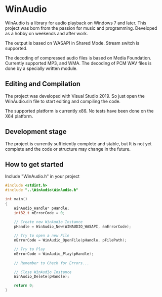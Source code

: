 # WinAudio
WinAudio is a library for audio playback on Windows 7 and later. This project was born from the passion for music and programming. Developed as a hobby on weekends and after work.

The output is based on WASAPI in Shared Mode. Stream switch is supported.

The decoding of compressed audio files is based on Media Foundation. Currently supported MP3, and WMA. The decoding of PCM WAV files is done by a specially written module.

## Editing and Compilation
The project was developed with Visual Studio 2019. So just open the WinAudio.sln file to start editing and compiling the code.

The supported platform is currently x86. No tests have been done on the X64 platform.

## Development stage
The project is currently sufficiently complete and stable, but It is not yet complete and the code or structure may change in the future.

## How to get started
Include "WinAudio.h" in your project

```c
#include <stdint.h>
#include "..\WinAudio\WinAudio.h"

int main()
{
	WinAudio_Handle* pHandle;
	int32_t nErrorCode = 0;

	// Create new WinAudio Instance
	pHandle = WinAudio_New(WINAUDIO_WASAPI, &nErrorCode);
	
	// Try to open a new File
	nErrorCode = WinAudio_OpenFile(pHandle, pFilePath);	

	// Try to Play
	nErrorCode = WinAudio_Play(pHandle);
  
  	// Remember to Check for Errors...

	// Close WinAudio Instance
	WinAudio_Delete(pHandle);

	return 0;
}
```
